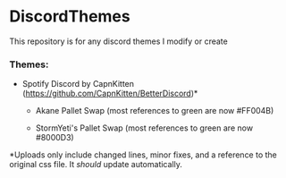 # DiscordThemes
This repository is for any discord themes I modify or create

### Themes:

- Spotify Discord by CapnKitten (https://github.com/CapnKitten/BetterDiscord)*

  - Akane Pallet Swap (most references to green are now #FF004B)

  - StormYeti's Pallet Swap (most references to green are now #8000D3)

*Uploads only include changed lines, minor fixes, and a reference to the original css file. It *should* update automatically.
